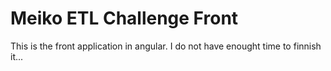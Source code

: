 # Meiko ETL Challenge Front

This is the front application in angular. I do not have enought time to finnish it...
